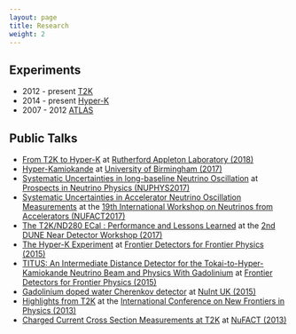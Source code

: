 ```yaml
---
layout: page
title: Research
weight: 2
---
```


## Experiments
* 2012 - present [T2K](http://t2k-experiment.org/)
* 2014 - present [Hyper-K](http://hyperk.org/)
* 2007 - 2012 [ATLAS](http://atlas.cern/) 

## Public Talks

<!-- Neutrino Xsec at ICHEP -->
* [From T2K to Hyper-K](/talks/talk_2018_ral_ppd_seminar.pdf) at [Rutherford Appleton Laboratory (2018)](https://www.ppd.stfc.ac.uk/Pages/Past-seminars.aspx#1802)
* [Hyper-Kamiokande](/talks/talk_2017_hk_bham_seminar.pdf) at [University of Birmingham (2017)](http://www.ep.ph.bham.ac.uk/index.php?page=general/seminars/index)
* [Systematic Uncertainties in long-baseline Neutrino Oscillation](/talks/talk_2017_systematic_uncertainties_nuphys2017.pdf) at [Prospects in Neutrino Physics (NUPHYS2017)](https://indico.ph.qmul.ac.uk/indico/conferenceTimeTable.py?confId=170#all)
* [Systematic Uncertainties in Accelerator Neutrino Oscillation Measurements](/talks/talk_2017_systematic_uncertainties_nufact2017.pdf) at the [19th International Workshop on Neutrinos from Accelerators (NUFACT2017)](https://indico.uu.se/event/324/)
* [The T2K/ND280 ECal : Performance and Lessons Learned](/talks/talk_2017_t2k_ecal_dune.pdf) at the [2nd DUNE Near Detector Workshop (2017)](https://indico.fnal.gov/conferenceOtherViews.py?view=standard&confId=14029)
* [The Hyper-K Experiment](/talks/talk_2015_hk_pisa.pdf) at [Frontier Detectors for Frontier Physics (2015)](https://agenda.infn.it/conferenceDisplay.py?confId=8397)
* [TITUS: An Intermediate Distance Detector for the Tokai-to-Hyper-Kamiokande Neutrino Beam and Physics With Gadolinium](/talks/poster_2015_titus_pisa.pdf)  at [Frontier Detectors for Frontier Physics (2015)](https://agenda.infn.it/conferenceDisplay.py?confId=8397)
* [Gadolinium doped water Cherenkov detector](/talks/talk_2015_nuintuk.pdf) at [NuInt UK (2015)](http://pprc.qmul.ac.uk/research/nuintuk)
* [Highlights from T2K](/talks/talk_2013_t2k_icnfp.pdf) at the [International Conference on New Frontiers in Physics (2013)](https://indico.cern.ch/event/198153/)
* [Charged Current Cross Section Measurements at T2K](/talks/talk_2013_t2k_nufact.pdf) at [NuFACT (2013)](http://nufact2013.ihep.ac.cn/)

<!-- ## Publications 
TODO
-->
